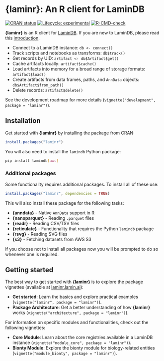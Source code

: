 # {laminr}: An R client for LaminDB

<!-- badges: start -->
[![CRAN status](https://www.r-pkg.org/badges/version/laminr)](https://CRAN.R-project.org/package=laminr)
[![Lifecycle: experimental](https://img.shields.io/badge/lifecycle-experimental-orange.svg)](https://lifecycle.r-lib.org/articles/stages.html#experimental)
[![R-CMD-check](https://github.com/laminlabs/laminr/actions/workflows/R-CMD-check.yaml/badge.svg)](https://github.com/laminlabs/laminr/actions/workflows/R-CMD-check.yaml)
<!-- badges: end -->

**{laminr}** is an R client for [LaminDB](https://lamin.ai). If you are new to LaminDB, please read this [introduction](https://docs.lamin.ai/introduction).

- Connect to a LaminDB instance: `db <- connect()`
- Track scripts and notebooks as transforms: `db$track()`
- Get records by UID: `artifact <- db$Artifact$get()`
- Cache artifacts locally: `artifact$cache()`
- Load artifacts into memory for a broad range of storage formats: `artifact$load()`
- Create artifacts from data frames, paths, and `AnnData` objects: `db$Artifact$from_path()`
- Delete records: `artifact$delete()`

See the development roadmap for more details (`vignette("development", package = "laminr")`).

## Installation

Get started with **{laminr}** by installing the package from CRAN:

```r
install.packages("laminr")
```

You will also need to install the `lamindb` Python package:

```bash
pip install lamindb[aws]
```

### Additional packages

Some functionality requires additional packages. To install all of these use:

```r
install.packages("laminr", dependencies = TRUE)
```

This will also install these package for the following tasks:

- **{anndata}** - Native `AnnData` support in R
- **{nanoparquet}** - Reading `.parquet` files
- **{readr}** - Reading CSV/TSV files
- **{reticulate}** - Functionality that requires the Python `lamindb` package
- **{rsvg}** - Reading SVG files
- **{s3}** - Fetching datasets from AWS S3

If you choose not to install all packages now you will be prompted to do so whenever one is required.

## Getting started

The best way to get started with **{laminr}** is to explore the package vignettes (available at [laminr.lamin.ai](https://laminr.lamin.ai)):

- **Get started**: Learn the basics and explore practical examples (`vignette("laminr", package = "laminr")`).
- **Package Architecture**: Get a better understanding of how **{laminr}** works (`vignette("architecture", package = "laminr")`).

For information on specific modules and functionalities, check out the following vignettes:

- **Core Module**: Learn about the core registries available in a LaminDB instance (`vignette("module_core", package = "laminr")`).
- **Bionty Module**: Explore the bionty module for biology-related entities (`vignette("module_bionty", package = "laminr")`).
